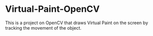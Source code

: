 # Virtual-Paint-OpenCV
This is a project on OpenCV that draws Virtual Paint on the screen by tracking the movement of the object.
